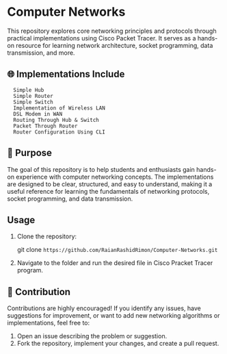 # Computer Networks
This repository explores core networking principles and protocols through practical implementations using Cisco Packet Tracer. It serves as a hands-on resource for learning network architecture, socket programming, data transmission, and more.

## 🌐 Implementations Include
            
      Simple Hub
      Simple Router
      Simple Switch
      Implementation of Wireless LAN
      DSL Modem in WAN
      Routing Through Hub & Switch
      Packet Through Router
      Router Configuration Using CLI
      





      
## 🎯 Purpose
The goal of this repository is to help students and enthusiasts gain hands-on experience with computer networking concepts. The implementations are designed to be clear, structured, and easy to understand, making it a useful reference for learning the fundamentals of networking protocols, socket programming, and data transmission.

## Usage
1. Clone the repository:

      git clone `https://github.com/RaianRashidRimon/Computer-Networks.git`
2. Navigate to the folder and run the desired file in Cisco Pracket Tracer program.

## 🤝 Contribution
Contributions are highly encouraged! If you identify any issues, have suggestions for improvement, or want to add new networking algorithms or implementations, feel free to:

1. Open an issue describing the problem or suggestion.
2. Fork the repository, implement your changes, and create a pull request.
